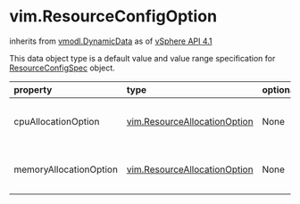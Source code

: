 vim.ResourceConfigOption
========================
inherits from [vmodl.DynamicData](docs/vmodl.DynamicData.md)
as of [vSphere API 4.1](vim.version.md#vim.version.version6)


This data object type is a default value and value range specification   for <a href="vim.ResourceConfigSpec.md">ResourceConfigSpec</a> object.

| property | type | optional | priv | desc |
|:---------|:-----|:---------|:-----|:-----|
| cpuAllocationOption | [vim.ResourceAllocationOption](vim.ResourceAllocationOption.md "vim.ResourceAllocationOption") | None | None | Resource allocation options for CPU.<br>See <a href="vim.ResourceAllocationInfo.md">ResourceAllocationInfo</a><br> |
| memoryAllocationOption | [vim.ResourceAllocationOption](vim.ResourceAllocationOption.md "vim.ResourceAllocationOption") | None | None | Resource allocation options for memory.<br>See <a href="vim.ResourceAllocationInfo.md">ResourceAllocationInfo</a><br> |


